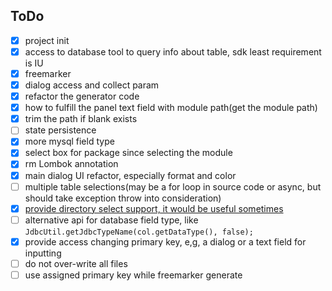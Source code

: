 ## ToDo

- [X] project init
- [X] access to database tool to query info about table, sdk least requirement is IU
- [X] freemarker
- [X] dialog access and collect param
- [X] refactor the generator code
- [X] how to fulfill the panel text field with module path(get the module path)
- [X] trim the path if blank exists
- [ ] state persistence
- [X] more mysql field type
- [X] select box for package since selecting the module
- [X] rm Lombok annotation
- [X] main dialog UI refactor, especially format and color
- [ ] multiple table selections(may be a for loop in source code or async, but should take exception throw into consideration)
- [X] [provide directory select support, it would be useful sometimes](./doc/img/2023-11-21_10-45-12.png)
- [ ] alternative api for database field type, like `JdbcUtil.getJdbcTypeName(col.getDataType(), false);`
- [X] provide access changing primary key, e,g, a dialog or a text field for inputting
- [ ] do not over-write all files
- [ ] use assigned primary key while freemarker generate